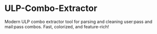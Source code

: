 # ULP-Combo-Extractor
Modern ULP combo extractor tool for parsing and cleaning user:pass and mail:pass combos. Fast, colorized, and feature-rich!

